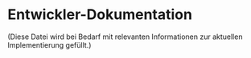 # Entwickler-Dokumentation

(Diese Datei wird bei Bedarf mit relevanten Informationen zur aktuellen Implementierung gefüllt.) 